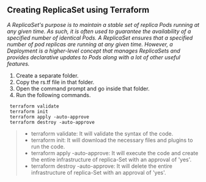 ## Creating ReplicaSet using Terraform
*A ReplicaSet's purpose is to maintain a stable set of replica Pods running at any given time. As such, it is often used to guarantee the availability of a specified number of identical Pods. A ReplicaSet ensures that a specified number of pod replicas are running at any given time. However, a Deployment is a higher-level concept that manages ReplicaSets and provides declarative updates to Pods along with a lot of other useful features.*

1. Create a separate folder.
2. Copy the rs.tf file in that folder.
3. Open the command prompt and go inside that folder.
4. Run the following commands.
```
 terraform validate
 terraform init
 terraform apply -auto-approve
 terraform destroy -auto-approve
```
> - terraform validate: It will validate the syntax of the code.
> - terraform init: It will download the necessary files and plugins to run the code.
> - terraform apply -auto-approve: It will execute the code and create the entire infrastructure of replica-Set with an approval of 'yes'.
> - terraform destroy -auto-approve: It will delete the entire infrastructure of replica-Set with an approval of 'yes'.
